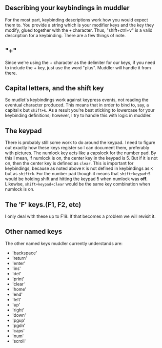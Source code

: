 ## Describing your keybindings in muddler
For the most part, keybinding descriptions work how you would expect them to. You provide a string which is your modifier keys and the key they modify, glued together with the `+` character. Thus, "shift+ctrl+v" is a valid description for a keybinding. There are a few things of note.

## "+"
Since we're using the + character as the delimiter for our keys, if you need to include the + key, just use the word "plus". Muddler will handle it from there.

## Capital letters, and the shift key
So mudlet's keybindings work against keypress events, not reading the eventual character produced. This means that in order to bind to, say, a capital `K` but `shift+k`. As a result you're best sticking to lowercase for your keybinding definitions; however, I try to handle this with logic in muddler. 

## The keypad
There is probably still some work to do around the keypad. I need to figure out exactly how these keys register so I can document them, preferably with pictures. The numlock key acts like a capslock for the number pad. By this I mean, if numlock is on, the center key in the keypad is 5. But if it is not on, then the center key is defined as `clear`. This is important for keybindings, because as noted above `K` is not defined in keybindings as `K` but as `shift+k`. For the number pad though it means that `shift+keypad+5` would be holding shift and hitting the keypad 5 when numlock was **off**. Likewise, `shift+keypad+clear` would be the same key combination when numlock is on. 

## The 'F' keys.(F1, F2, etc)
I only deal with these up  to F18. If that becomes a problem we will revisit it.

## Other named keys
The other named keys muddler currently understands are:
* 'backspace'
* 'return'
* 'enter'
* 'ins'
* 'del'
* 'print'
* 'clear'
* 'home'
* 'end'
* 'left'
* 'up'
* 'right'
* 'down'
* 'pgup'
* 'pgdn'
* 'caps'
* 'num'
* 'scroll'